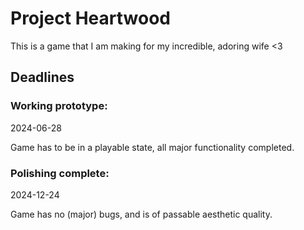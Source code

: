 # Project Heartwood
This is a game that I am making for my incredible, adoring wife <3
## Deadlines
### Working prototype:
2024-06-28

Game has to be in a playable state, all major functionality completed.
### Polishing complete:
2024-12-24

Game has no (major) bugs, and is of passable aesthetic quality.